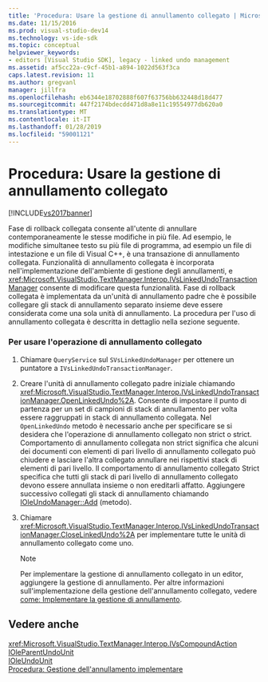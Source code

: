 ```yaml
---
title: 'Procedura: Usare la gestione di annullamento collegato | Microsoft Docs'
ms.date: 11/15/2016
ms.prod: visual-studio-dev14
ms.technology: vs-ide-sdk
ms.topic: conceptual
helpviewer_keywords:
- editors [Visual Studio SDK], legacy - linked undo management
ms.assetid: af5cc22a-c9cf-45b1-a894-1022d563f3ca
caps.latest.revision: 11
ms.author: gregvanl
manager: jillfra
ms.openlocfilehash: eb6344e18702888f607f63756bb632448d18d477
ms.sourcegitcommit: 447f2174bdecdd471d8a8e11c19554977db620a0
ms.translationtype: MT
ms.contentlocale: it-IT
ms.lasthandoff: 01/28/2019
ms.locfileid: "59001121"
---
```

# <a name="how-to-use-linked-undo-management"></a>Procedura: Usare la gestione di annullamento collegato
[!INCLUDE[vs2017banner](../includes/vs2017banner.md)]

Fase di rollback collegata consente all'utente di annullare contemporaneamente le stesse modifiche in più file. Ad esempio, le modifiche simultanee testo su più file di programma, ad esempio un file di intestazione e un file di Visual C++, è una transazione di annullamento collegata. Funzionalità di annullamento collegata è incorporata nell'implementazione dell'ambiente di gestione degli annullamenti, e <xref:Microsoft.VisualStudio.TextManager.Interop.IVsLinkedUndoTransactionManager> consente di modificare questa funzionalità. Fase di rollback collegata è implementata da un'unità di annullamento padre che è possibile collegare gli stack di annullamento separato insieme deve essere considerata come una sola unità di annullamento. La procedura per l'uso di annullamento collegata è descritta in dettaglio nella sezione seguente.  
  
### <a name="to-use-linked-undo"></a>Per usare l'operazione di annullamento collegato  
  
1.  Chiamare `QueryService` sul `SVsLinkedUndoManager` per ottenere un puntatore a `IVsLinkedUndoTransactionManager`.  
  
2.  Creare l'unità di annullamento collegato padre iniziale chiamando <xref:Microsoft.VisualStudio.TextManager.Interop.IVsLinkedUndoTransactionManager.OpenLinkedUndo%2A>. Consente di impostare il punto di partenza per un set di campioni di stack di annullamento per volta essere raggruppati in stack di annullamento collegata. Nel `OpenLinkedUndo` metodo è necessario anche per specificare se si desidera che l'operazione di annullamento collegato non strict o strict. Comportamento di annullamento collegata non strict significa che alcuni dei documenti con elementi di pari livello di annullamento collegato può chiudere e lasciare l'altra collegato annullare nei rispettivi stack di elementi di pari livello. Il comportamento di annullamento collegato Strict specifica che tutti gli stack di pari livello di annullamento collegato devono essere annullata insieme o non ereditarli affatto. Aggiungere successivo collegati gli stack di annullamento chiamando [IOleUndoManager::Add](/windows/desktop/api/ocidl/nf-ocidl-ioleundomanager-add) (metodo).  
  
3.  Chiamare <xref:Microsoft.VisualStudio.TextManager.Interop.IVsLinkedUndoTransactionManager.CloseLinkedUndo%2A> per implementare tutte le unità di annullamento collegato come uno.  
  
    > [!NOTE]
    >  Per implementare la gestione di annullamento collegato in un editor, aggiungere la gestione di annullamento. Per altre informazioni sull'implementazione della gestione dell'annullamento collegato, vedere [come: Implementare la gestione di annullamento](../extensibility/how-to-implement-undo-management.md).  
  
## <a name="see-also"></a>Vedere anche  
 <xref:Microsoft.VisualStudio.TextManager.Interop.IVsCompoundAction>   
 [IOleParentUndoUnit](/windows/desktop/api/ocidl/nn-ocidl-ioleparentundounit)   
 [IOleUndoUnit](/windows/desktop/api/ocidl/nn-ocidl-ioleundounit)   
 [Procedura: Gestione dell'annullamento implementare](../extensibility/how-to-implement-undo-management.md)

